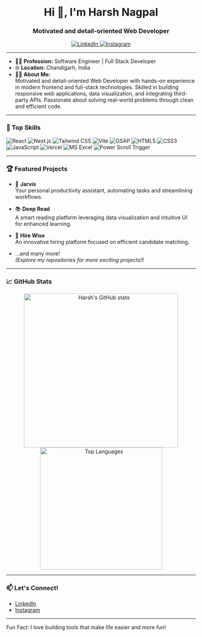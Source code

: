 <h1 align="center">Hi 👋, I'm Harsh Nagpal</h1>
<h3 align="center">Motivated and detail-oriented Web Developer</h3>

<p align="center">
  <a href="https://www.linkedin.com/in/hnagpal056/" target="_blank">
    <img src="https://img.shields.io/badge/LinkedIn-blue?logo=linkedin&logoColor=white" alt="LinkedIn"/>
  </a>
  <a href="https://www.instagram.com/h_nagpal._._62/" target="_blank">
    <img src="https://img.shields.io/badge/Instagram-E4405F?logo=instagram&logoColor=white" alt="Instagram"/>
  </a>
</p>

---

- 👨‍💻 **Profession:** Software Engineer | Full Stack Developer  
- 🌐 **Location:** Chandigarh, India  
- 🧑‍💻 **About Me:**  
    Motivated and detail-oriented Web Developer with hands-on experience in modern frontend and full-stack technologies. Skilled in building responsive web applications, data visualization, and integrating third-party APIs. Passionate about solving real-world problems through clean and efficient code.

---

### 🚀 Top Skills

![React](https://img.shields.io/badge/-React-61DAFB?logo=react&logoColor=white)
![Next.js](https://img.shields.io/badge/-Next.js-000?logo=next.js&logoColor=white)
![Tailwind CSS](https://img.shields.io/badge/-Tailwind%20CSS-38B2AC?logo=tailwind-css&logoColor=white)
![Vite](https://img.shields.io/badge/-Vite-646CFF?logo=vite&logoColor=white)
![GSAP](https://img.shields.io/badge/-GSAP-88CE02?logo=greensock&logoColor=white)
![HTML5](https://img.shields.io/badge/-HTML5-E34F26?logo=html5&logoColor=white)
![CSS3](https://img.shields.io/badge/-CSS3-1572B6?logo=css3&logoColor=white)
![JavaScript](https://img.shields.io/badge/-JavaScript-F7DF1E?logo=javascript&logoColor=black)
![Vercel](https://img.shields.io/badge/-Vercel-000?logo=vercel&logoColor=white)
![MS Excel](https://img.shields.io/badge/-MS%20Excel-217346?logo=microsoft-excel&logoColor=white)
![Power Scroll Trigger](https://img.shields.io/badge/-Scroll%20Trigger-FFCD00?logo=greensock&logoColor=white)

---

### 🏆 Featured Projects

- 🚀 **Jarvis**  
  Your personal productivity assistant, automating tasks and streamlining workflows.

- 📚 **Deep Read**  
  A smart reading platform leveraging data visualization and intuitive UI for enhanced learning.

- 💼 **Hire Wise**  
  An innovative hiring platform focused on efficient candidate matching.

- ...and many more!  
  *(Explore my repositories for more exciting projects!)*

---

### 📈 GitHub Stats

<p align="center">
  <img src="https://github-readme-stats.vercel.app/api?username=HarshNagpal07&show_icons=true&theme=radical" alt="Harsh's GitHub stats" width="410"/>
  <img src="https://github-readme-stats.vercel.app/api/top-langs?username=HarshNagpal07&layout=compact&theme=radical" alt="Top Languages" width="325"/>
</p>

---

### 📫 Let's Connect!

- [LinkedIn](https://www.linkedin.com/in/hnagpal056/)
- [Instagram](https://www.instagram.com/h_nagpal._._62/)

---

Fun Fact: I love building tools that make life easier and more fun!
